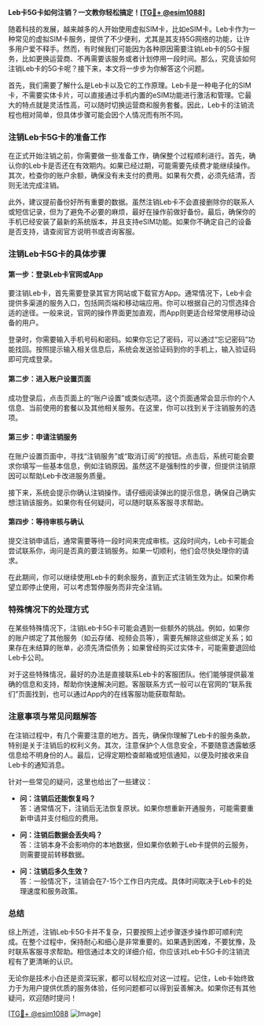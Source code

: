 **Leb卡5G卡如何注销？一文教你轻松搞定！[[TG💪+ @esim1088](https://t.me/s/esim1088)]**

随着科技的发展，越来越多的人开始使用虚拟SIM卡，比如eSIM卡。Leb卡作为一种常见的虚拟SIM卡服务，提供了不少便利，尤其是其支持5G网络的功能，让许多用户爱不释手。然而，有时候我们可能因为各种原因需要注销Leb卡的5G卡服务，比如更换运营商、不再需要该服务或者计划停用一段时间。那么，究竟该如何注销Leb卡的5G卡呢？接下来，本文将一步步为你解答这个问题。

首先，我们需要了解什么是Leb卡以及它的工作原理。Leb卡是一种电子化的SIM卡，不需要实体卡片，可以直接通过手机内置的eSIM功能进行激活和管理。它最大的特点就是灵活性高，可以随时切换运营商和服务套餐。因此，Leb卡的注销流程也相对简单，但具体步骤可能会因个人情况而有所不同。

### 注销Leb卡5G卡的准备工作

在正式开始注销之前，你需要做一些准备工作，确保整个过程顺利进行。首先，确认你的Leb卡是否还在有效期内。如果已经过期，可能需要先续费才能继续操作。其次，检查你的账户余额，确保没有未支付的费用。如果有欠费，必须先结清，否则无法完成注销。

此外，建议提前备份好所有重要的数据。虽然注销Leb卡不会直接删除你的联系人或短信记录，但为了避免不必要的麻烦，最好在操作前做好备份。最后，确保你的手机已经安装了最新的系统版本，并且支持eSIM功能。如果你不确定自己的设备是否支持，请查阅官方说明书或咨询客服。

### 注销Leb卡5G卡的具体步骤

#### 第一步：登录Leb卡官网或App

要注销Leb卡，首先需要登录其官方网站或下载官方App。通常情况下，Leb卡会提供多渠道的服务入口，包括网页端和移动端应用。你可以根据自己的习惯选择合适的途径。一般来说，官网的操作界面更加直观，而App则更适合经常使用移动设备的用户。

登录时，你需要输入手机号码和密码。如果你忘记了密码，可以通过“忘记密码”功能找回。按照提示输入相关信息后，系统会发送验证码到你的手机上，输入验证码即可完成登录。

#### 第二步：进入账户设置页面

成功登录后，点击页面上的“账户设置”或类似选项。这个页面通常会显示你的个人信息、当前使用的套餐以及其他相关服务。在这里，你可以找到关于注销服务的选项。

#### 第三步：申请注销服务

在账户设置页面中，寻找“注销服务”或“取消订阅”的按钮。点击后，系统可能会要求你填写一些基本信息，例如注销原因。虽然这不是强制性的步骤，但提供注销原因可以帮助Leb卡改进服务质量。

接下来，系统会提示你确认注销操作。请仔细阅读弹出的提示信息，确保自己确实想注销该服务。如果你有任何疑问，可以随时联系客服寻求帮助。

#### 第四步：等待审核与确认

提交注销申请后，通常需要等待一段时间来完成审核。这段时间内，Leb卡可能会尝试联系你，询问是否真的要注销服务。如果一切顺利，他们会尽快处理你的请求。

在此期间，你可以继续使用Leb卡的剩余服务，直到正式注销生效为止。如果你希望立即停止使用，可以考虑暂停服务而非完全注销。

### 特殊情况下的处理方式

在某些特殊情况下，注销Leb卡5G卡可能会遇到一些额外的挑战。例如，如果你的账户绑定了其他服务（如云存储、视频会员等），需要先解除这些绑定关系；如果存在未结算的账单，必须先清偿债务；如果曾经购买过实体卡，可能需要退回给Leb卡公司。

对于这些特殊情况，最好的办法是直接联系Leb卡的客服团队。他们能够提供最准确的信息和支持，帮助你快速解决问题。客服联系方式一般可以在官网的“联系我们”页面找到，也可以通过App内的在线客服功能获取帮助。

### 注意事项与常见问题解答

在注销过程中，有几个需要注意的地方。首先，确保你理解了Leb卡的服务条款，特别是关于注销后的权利义务。其次，注意保护个人信息安全，不要随意透露敏感信息给不明身份的人。最后，记得定期检查邮箱或短信通知，以便及时接收来自Leb卡的通知消息。

针对一些常见的疑问，这里也给出了一些建议：

- **问：注销后还能恢复吗？**  
  答：通常情况下，注销后无法恢复原状。如果你想重新开通服务，可能需要重新申请并支付相应的费用。

- **问：注销后数据会丢失吗？**  
  答：注销本身不会影响你的本地数据，但如果你依赖于Leb卡提供的云服务，则需要提前转移数据。

- **问：注销后多久生效？**  
  答：一般情况下，注销会在7-15个工作日内完成。具体时间取决于Leb卡的处理速度和服务政策。

### 总结

综上所述，注销Leb卡5G卡并不复杂，只要按照上述步骤逐步操作即可顺利完成。在整个过程中，保持耐心和细心是非常重要的。如果遇到困难，不要犹豫，及时联系客服寻求帮助。相信通过本文的详细介绍，你应该对Leb卡5G卡的注销流程有了更清晰的认识。

无论你是技术小白还是资深玩家，都可以轻松应对这一过程。记住，Leb卡始终致力于为用户提供优质的服务体验，任何问题都可以得到妥善解决。如果你还有其他疑问，欢迎随时提问！

[[TG💪+ @esim1088](https://t.me/s/esim1088) ![Image](https://i.postimg.cc/4NQfJmqS/Snipaste-2025-05-13-00-14-12.png)]